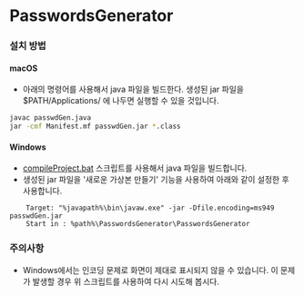 # PasswordsGenerator
### 설치 방법
#### macOS
- 아래의 명령어를 사용해서 java 파일을 빌드한다. 생성된 jar 파일을 $PATH/Applications/ 에 나두면 실행할 수 있을 것입니다. 
``` bash
javac passwdGen.java
jar -cmf Manifest.mf passwdGen.jar *.class
```
#### Windows
- [compileProject.bat](https://github.com/HyeongminKim/PasswordsGenerator/blob/master/compileProject.bat) 스크립트를 사용해서 java 파일을 빌드합니다. 
- 생성된 jar 파일을 '새로운 가상본 만들기' 기능을 사용하여 아래와 같이 설정한 후 사용합니다. 
```
    Target: "%javapath%\bin\javaw.exe" -jar -Dfile.encoding=ms949 passwdGen.jar
    Start in : %path%\PasswordsGenerator\PasswordsGenerator
```

### 주의사항
- Windows에서는 인코딩 문제로 화면이 제대로 표시되지 않을 수 있습니다. 이 문제가 발생할 경우 위 스크립트를 사용하여 다시 시도해 봅시다.

